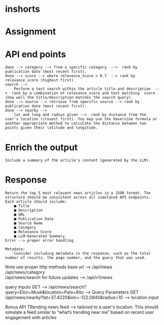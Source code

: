 # inshorts


# Assignment

# API end points
    deon --> category --> from a specific category  -->  rank by publication date (most recent first).
    done --> score --> where relevence_Score > 0.7  --> rank by relevance_score (highest first)
    search --> 
        Perform a text search within the article title and description  -->  rank by a combination of relevance_score and text matching  score (how well the title/description matches the search query).
    done --> source --> retrieve from specific source --> rank by publication date (most recent first).
    done --> nearby --> 
        lat and long and radius given -->  rank by distance from the user's location (closest first). You may use the Haversine formula or another appropriate method to calculate the distance between two points given their latitude and longitude.

# Enrich the output
    Include a summary of the article's content (generated by the LLM).

# Response
    Return the top 5 most relevant news articles in a JSON format. The structure should be consistent across all simulated API endpoints. Each article should include:
        ■ Title
        ■ Description
        ■ URL
        ■ Publication Date
        ■ Source Name
        ■ Category
        ■ Relevance Score
        ■ LLM-Generated Summary
    Error --> proper error handling

    Metadata: 
        Consider including metadata in the response, such as the total number of results, the page number, and the query that was used.
Note
    use proper http methods
    base url --> /api/news  
        /api/news/category   
         /api/news/search
    for future updates --> /api/v1/news

query inputs
    GET  -->  /api/news/search?query=Elon+Musk&location=Palo+Alto   --> Query Parameters
    GET /api/news/nearby?lat=37.4220&lon=-122.0840&radius=10   --> location input
        

Bonus API
    TRending news feed --> tailored to a user's location. This should simulate a feed similar to “what’s trending near me” based on recent user engagement with articles


